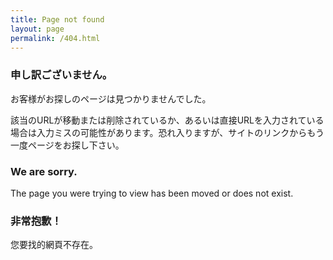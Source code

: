 ```yaml
---
title: Page not found
layout: page
permalink: /404.html
---
```


### 申し訳ございません。
お客様がお探しのページは見つかりませんでした。

該当のURLが移動または削除されているか、あるいは直接URLを入力されている場合は入力ミスの可能性があります。恐れ入りますが、サイトのリンクからもう一度ページをお探し下さい。

### We are sorry.
The page you were trying to view has been moved or does not exist.

### 非常抱歉！
您要找的網頁不存在。
